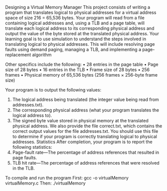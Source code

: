 Designing a Virtual Memory Manager
This project consists of writing a program that translates logical to physical
addresses for a virtual address space of size 216 = 65,536 bytes. Your program
will read from a file containing logical addresses and, using a TLB and a page
table, will translate each logical address to its corresponding physical address
and output the value of the byte stored at the translated physical address.
Your learning goal is to use simulation to understand the steps involved in
translating logical to physical addresses. This will include resolving page faults
using demand paging, managing a TLB, and implementing a page-replacement
algorithm

Other specifics include the following:
• 28 entries in the page table
• Page size of 28 bytes
• 16 entries in the TLB
• Frame size of 28 bytes
• 256 frames
• Physical memory of 65,536 bytes (256 frames × 256-byte frame size)


Your program is to output the following values:
1. The logical address being translated (the integer value being read from
addresses.txt).
2. The corresponding physical address (what your program translates the
logical address to).
3. The signed byte value stored in physical memory at the translated physical address.
We also provide the file correct.txt, which contains the correct output
values for the file addresses.txt. You should use this file to determine if your
program is correctly translating logical to physical addresses.
Statistics
After completion, your program is to report the following statistics:
1. Page-fault rate—The percentage of address references that resulted in
page faults.
2. TLB hit rate—The percentage of address references that were resolved in
the TLB.


To compile and run the program
First:
gcc -o virtualMemory virtualMemory.c 
Then:
./virtualMemory

